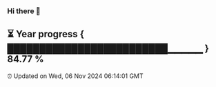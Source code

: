 ### Hi there 👋
⏳ Year progress { █████████████████████████▁▁▁▁▁ } 84.77 %
---
⏰ Updated on Wed, 06 Nov 2024 06:14:01 GMT

